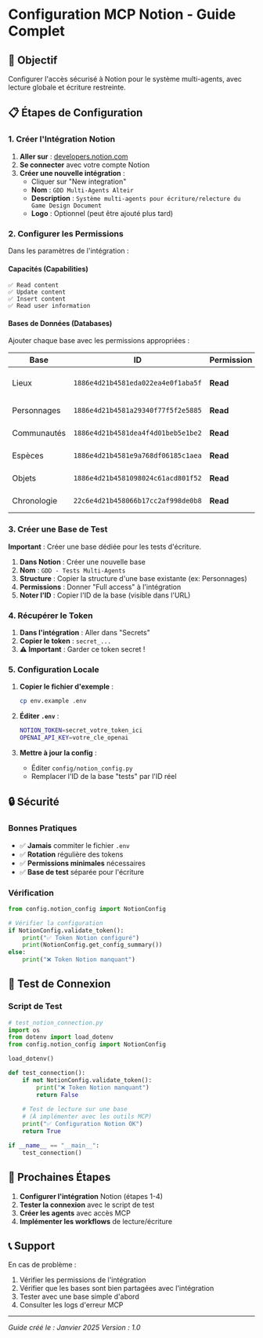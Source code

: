 # Configuration MCP Notion - Guide Complet

## 🎯 Objectif
Configurer l'accès sécurisé à Notion pour le système multi-agents, avec lecture globale et écriture restreinte.

## 📋 Étapes de Configuration

### 1. Créer l'Intégration Notion

1. **Aller sur** : [developers.notion.com](https://developers.notion.com)
2. **Se connecter** avec votre compte Notion
3. **Créer une nouvelle intégration** :
   - Cliquer sur "New integration"
   - **Nom** : `GDD Multi-Agents Alteir`
   - **Description** : `Système multi-agents pour écriture/relecture du Game Design Document`
   - **Logo** : Optionnel (peut être ajouté plus tard)

### 2. Configurer les Permissions

Dans les paramètres de l'intégration :

#### **Capacités (Capabilities)**
```
✅ Read content
✅ Update content  
✅ Insert content
✅ Read user information
```

#### **Bases de Données (Databases)**
Ajouter chaque base avec les permissions appropriées :

| Base | ID | Permission | Usage |
|------|----|-----------|--------|
| Lieux | `1886e4d21b4581eda022ea4e0f1aba5f` | **Read** | Lecture des lieux existants |
| Personnages | `1886e4d21b4581a29340f77f5f2e5885` | **Read** | Lecture des personnages |
| Communautés | `1886e4d21b4581dea4f4d01beb5e1be2` | **Read** | Lecture des organisations |
| Espèces | `1886e4d21b4581e9a768df06185c1aea` | **Read** | Lecture des races |
| Objets | `1886e4d21b4581098024c61acd801f52` | **Read** | Lecture des objets |
| Chronologie | `22c6e4d21b458066b17cc2af998de0b8` | **Read** | Lecture des événements |

### 3. Créer une Base de Test

**Important** : Créer une base dédiée pour les tests d'écriture.

1. **Dans Notion** : Créer une nouvelle base
2. **Nom** : `GDD - Tests Multi-Agents`
3. **Structure** : Copier la structure d'une base existante (ex: Personnages)
4. **Permissions** : Donner "Full access" à l'intégration
5. **Noter l'ID** : Copier l'ID de la base (visible dans l'URL)

### 4. Récupérer le Token

1. **Dans l'intégration** : Aller dans "Secrets"
2. **Copier le token** : `secret_...`
3. **⚠️ Important** : Garder ce token secret !

### 5. Configuration Locale

1. **Copier le fichier d'exemple** :
   ```bash
   cp env.example .env
   ```

2. **Éditer `.env`** :
   ```bash
   NOTION_TOKEN=secret_votre_token_ici
   OPENAI_API_KEY=votre_cle_openai
   ```

3. **Mettre à jour la config** :
   - Éditer `config/notion_config.py`
   - Remplacer l'ID de la base "tests" par l'ID réel

## 🔒 Sécurité

### Bonnes Pratiques
- ✅ **Jamais** commiter le fichier `.env`
- ✅ **Rotation** régulière des tokens
- ✅ **Permissions minimales** nécessaires
- ✅ **Base de test** séparée pour l'écriture

### Vérification
```python
from config.notion_config import NotionConfig

# Vérifier la configuration
if NotionConfig.validate_token():
    print("✅ Token Notion configuré")
    print(NotionConfig.get_config_summary())
else:
    print("❌ Token Notion manquant")
```

## 🧪 Test de Connexion

### Script de Test
```python
# test_notion_connection.py
import os
from dotenv import load_dotenv
from config.notion_config import NotionConfig

load_dotenv()

def test_connection():
    if not NotionConfig.validate_token():
        print("❌ Token Notion manquant")
        return False
    
    # Test de lecture sur une base
    # (À implémenter avec les outils MCP)
    print("✅ Configuration Notion OK")
    return True

if __name__ == "__main__":
    test_connection()
```

## 🚀 Prochaines Étapes

1. **Configurer l'intégration** Notion (étapes 1-4)
2. **Tester la connexion** avec le script de test
3. **Créer les agents** avec accès MCP
4. **Implémenter les workflows** de lecture/écriture

## 📞 Support

En cas de problème :
1. Vérifier les permissions de l'intégration
2. Vérifier que les bases sont bien partagées avec l'intégration
3. Tester avec une base simple d'abord
4. Consulter les logs d'erreur MCP

---

*Guide créé le : Janvier 2025*
*Version : 1.0*
